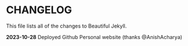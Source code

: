  # CHANGELOG

This file lists all of the changes to Beautiful Jekyll.

**2023-10-28** Deployed Github Personal website (thanks @AnishAcharya)